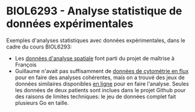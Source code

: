 # BIOL6293 - Analyse statistique de données expérimentales
Exemples d'analyses statistiques avec données expérimentales, dans le cadre du cours BIOL6293:

* Les [données d'analyse spatiale](https://github.com/epgui/BIOL6293_Sandbox/blob/master/AS.md) font parti du projet de maîtrise à François
* Guillaume n'avait pas suffisamment de [données de cytométrie en flux](https://github.com/epgui/BIOL6293_Sandbox/blob/master/CF.md) pour en faire des analyses cohérentes,
mais on a trouvé des jeux de données similaires disponibles [en ligne](https://flowrepository.org/experiments/42)
pour en faire l'analyse. Seules les données de deux patients sont inclues dans le projet Github pour des raisons
de limites techniques: le jeu de données complet fait plusieurs Go en taille.
